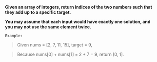 
**Given an array of integers, return indices of the two numbers such that they add up to a specific target.**

**You may assume that each input would have exactly one solution, and you may not use the same element twice.**

`Example:`
> Given nums = [2, 7, 11, 15], target = 9,

> Because nums[0] + nums[1] = 2 + 7 = 9,
> return [0, 1].
